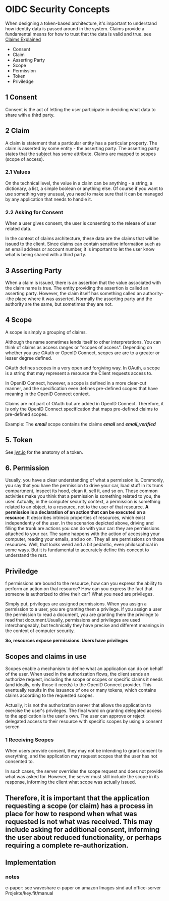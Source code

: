 
# OIDC Security Concepts

When designing a token-based architecture, it's important to understand how identity data is passed around in the system. Claims provide a fundamental means for how to trust that the data is valid and true.
see [Claims Explained](https://curity.io/resources/learn/what-are-claims-and-how-they-are-used/)

- Consent
- Claim
- Asserting Party
- Scope
- Permission
- Token
- Priviledge

## 1 Consent

Consent is the act of letting the user participate in deciding what data to share with a third party.

## 2 Claim

A claim is statement that a particular entity has a particular property.
The claim is asserted by some entity - the asserting party. The asserting party
states that the subject has some attribute. Claims are mapped to scopes (scope of access).

### 2.1 Values
On the technical level, the value in a claim can be anything - a string, a dictionary, a list, a simple boolean or anything else. Of course if you want to use something very unusual, you need to make sure that it can be managed by any application that needs to handle it.

### 2.2 Asking for Consent

When a user gives consent, the user is consenting to the release of user related data.

In the context of claims architecture, these data are the claims that will be issued to the client. Since claims can contain sensitive information such as an email address or account number, it is important to let the user know what is being shared with a third party.

## 3 Asserting Party

When a claim is issued, there is an assertion that the value associated with the claim name is true. The entity providing the assertion is called an asserting party. However, the claim itself has something called an authority--the place where it was asserted. Normally the asserting party and the authority are the same, but sometimes they are not.

## 4 Scope

A scope is simply a grouping of claims.

Although the name sometimes lends itself to other interpretations. You can think of claims as access ranges or "scopes of access". Depending on whether you use OAuth or OpenID Connect, scopes are are to a greater or lesser degree defined.

OAuth defines scopes in a very open and forgiving way. In OAuth, a scope is a string that may represent a resource the Client requests access to.

In OpenID Connect, however, a scope is defined in a more clear-cut manner, and the specification even defines pre-defined scopes that have meaning in the OpenID Connect context.

Claims are not part of OAuth but are added in OpenID Connect. Therefore, it is only the OpenID Connect specification that maps pre-defined claims to pre-defined scopes.

Example: The ***email*** scope contains the claims ***email*** and ***email_verified***

## 5. Token

See [jwt.io](https://jwt.io/) for the anatomy of a token.

## 6. Permission

Usually, you have a clear understanding of what a permission is. Commonly, you say that you have the permission to drive your car, load stuff in its trunk compartment, inspect its hood, clean it, sell it, and so on.
These common activities make you think that a permission is something related to you, the user. Actually, in the computer security context, a permission is something related to an object, to a resource, not to the user of that resource.
**A permission is a declaration of an action that can be executed on a resource**. It describes intrinsic properties of resources, which exist independently of the user. In the scenarios depicted above, driving and filling the trunk are actions you can do with your car: they are permissions attached to your car. The same happens with the action of accessing your computer, reading your emails, and so on. They all are permissions on those resources.
Well, that looks weird and a bit pedantic, even philosophical in some ways. But it is fundamental to accurately define this concept to understand the rest.

## Priviledge

f permissions are bound to the resource, how can you express the ability to perform an action on that resource? How can you express the fact that someone is authorized to drive their car? What you need are privileges.

Simply put, privileges are assigned permissions. When you assign a permission to a user, you are granting them a privilege. If you assign a user the permission to read a document, you are granting them the privilege to read that document.Usually, permissions and privileges are used interchangeably, but technically they have precise and different meanings in the context of computer security.

**So, resources expose permissions. Users have privileges**

## Scopes and claims in use

Scopes enable a mechanism to define what an application can do on behalf of the user. 
When used in the authorization flows, the client sends an authorize request, including the scope or scopes or specific claims it needs (and ideally, only those it needs) to the OpenID Connect provider. This eventually results in the issuance of one or many tokens, which contains claims according to the requested scopes.

Actually, it is not the authorization server that allows the application to exercise the user's privileges. The final word on granting delegated access to the application is the user's own. The user can approve or reject delegated access to their resource with specific scopes by using a consent screen

### 1 Receiving Scopes
When users provide consent, they may not be intending to grant consent to everything, and the application may request scopes that the user has not consented to.

In such cases, the server overrides the scope request and does not provide what was asked for. However, the server must still include the scope in its response, informing the client what scope was actually issued.

Therefore, it is important that the application requesting a scope (or claim) has a process in place for how to respond when what was requested is not what was received. This may include asking for additional consent, informing the user about reduced functionality, or perhaps requiring a complete re-authorization.
---
## Implementation

### notes
e-paper: see waveshare e-paper on amazon
Images sind auf office-server Projekte/key.fit/manual
